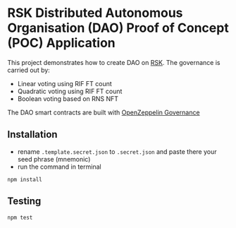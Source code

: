 # RSK Distributed Autonomous Organisation (DAO) Proof of Concept (POC) Application

This project demonstrates how to create DAO on [RSK](https://developers.rsk.co/). The governance is carried out by:
- Linear voting using RIF FT count
- Quadratic voting using RIF FT count
- Boolean voting based on RNS NFT

The DAO smart contracts are built with [OpenZeppelin Governance](https://docs.openzeppelin.com/contracts/4.x/api/governance)

## Installation
- rename `.template.secret.json` to `.secret.json` and paste there your seed phrase (mnemonic)
- run the command in terminal
```shell
npm install
```
## Testing
```shell
npm test
```